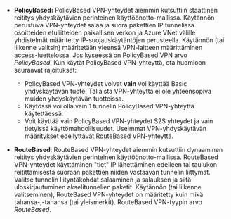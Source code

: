 - **PolicyBased:** PolicyBased VPN-yhteydet aiemmin kutsuttiin staattinen reititys yhdyskäytävien perinteinen käyttöönotto-mallissa. Käytännön perustuva VPN-yhteydet salaa ja suora pakettien IP tunnelissa osoitteiden etuliitteiden paikallisen verkon ja Azure VNet välille yhdistelmät määritetty IP-suojauskäytäntöjen perusteella. Käytännön (tai liikenne valitsin) määritetään yleensä VPN-laitteen määrittäminen access-luettelossa. Jos kyseessä on PolicyBased VPN arvo *PolicyBased*. Kun käytät PolicyBased VPN-yhteyttä, ota huomioon seuraavat rajoitukset:

    - PolicyBased VPN-yhteydet voivat **vain** voi käyttää Basic yhdyskäytävän tuote. Tällaista VPN-yhteyttä ei ole yhteensopiva muiden yhdyskäytävän tuotteissa.
    - Käytössä voi olla vain 1 tunnelin PolicyBased VPN-yhteyttä käytettäessä.
    - Voit käyttää vain PolicyBased VPN-yhteydet S2S yhteydet ja vain tietyissä käyttömahdollisuudet. Useimmat VPN-yhdyskäytävän määritykset edellyttävät RouteBased VPN-yhteyttä.

- **RouteBased**: RouteBased VPN-yhteydet aiemmin kutsuttiin dynaaminen reititys yhdyskäytävien perinteinen käyttöönotto-mallissa. RouteBased VPN-yhteydet käyttäminen "tiet" IP lähettäminen edelleen tai taulukon reitittämisestä suoraan pakettien niiden vastaavan tunnelin liittymät. Valitse tunnelin liityntäkohdat salaaminen ja salauksen ja siitä uloskirjautuminen akselitunnelien paketit. Käytännön (tai liikenne valitseminen), RouteBased VPN-yhteydet on määritetty kuin mikä tahansa-,-tahansa (tai yleismerkit). RouteBased VPN-tyypin arvo *RouteBased*.